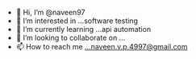 - 👋 Hi, I’m @naveen97
- 👀 I’m interested in ...software testing
- 🌱 I’m currently learning ...api automation
- 💞️ I’m looking to collaborate on ...
- 📫 How to reach me ...naveen.v.p.4997@gmail.com

<!---
naveen4997/naveen4997 is a ✨ special ✨ repository because its `README.md` (this file) appears on your GitHub profile.
You can click the Preview link to take a look at your changes.
--->
